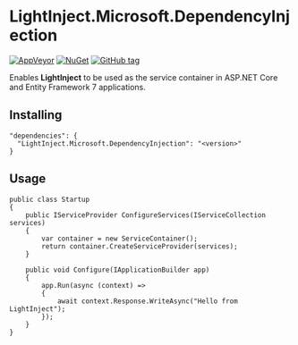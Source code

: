 # LightInject.Microsoft.DependencyInjection
[![AppVeyor](https://img.shields.io/appveyor/ci/gruntjs/grunt.svg?maxAge=2592000)](https://ci.appveyor.com/project/seesharper/lightinject-microsoft-dependencyinjection)
[![NuGet](https://img.shields.io/nuget/v/LightInject.Microsoft.DependencyInjection.svg?maxAge=2592000)]()
[![GitHub tag](https://img.shields.io/github/tag/seesharper/LightInject.Microsoft.DependencyInjection.svg?maxAge=2592000)]()

Enables **LightInject** to be used as the service container in ASP.NET Core and Entity Framework 7 applications.
 
## Installing
```
"dependencies": {
  "LightInject.Microsoft.DependencyInjection": "<version>"
}
```
	
## Usage
```
public class Startup
{       
    public IServiceProvider ConfigureServices(IServiceCollection services)
    {
        var container = new ServiceContainer();
        return container.CreateServiceProvider(services);
    }
    
    public void Configure(IApplicationBuilder app)
    {          
        app.Run(async (context) =>
        {
            await context.Response.WriteAsync("Hello from LightInject");
        });
    }
}

```


